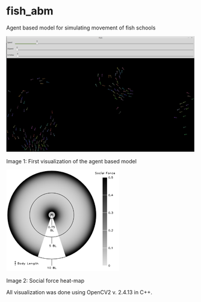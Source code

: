 # fish_abm
Agent based model for simulating movement of fish schools

<img src="https://github.com/fritzfrancisco/fish_abm/blob/workingbranch/screenshot_abm.png" width="500">

Image 1: First visualization of the agent based model

<img src="https://github.com/fritzfrancisco/fish_abm/blob/workingbranch/Social%20heat%20map.png" width="300">

Image 2: Social force heat-map

All visualization was done using OpenCV2 v. 2.4.13 in C++.
